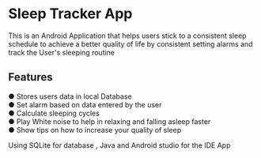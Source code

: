 # Sleep Tracker App
This is an Android Application that helps users stick to a consistent sleep schedule to achieve a better quality of life by consistent setting alarms and track the User's sleeping routine<br>

## Features
● Stores users data in local Database <br>
● Set alarm based on data entered by the user <br>
● Calculate sleeping cycles <br>
● Play White noise to help in relaxing and falling asleep faster <br>
● Show tips on how to increase your quality of sleep <br>

Using SQLite for database , Java and Android studio for the IDE App


